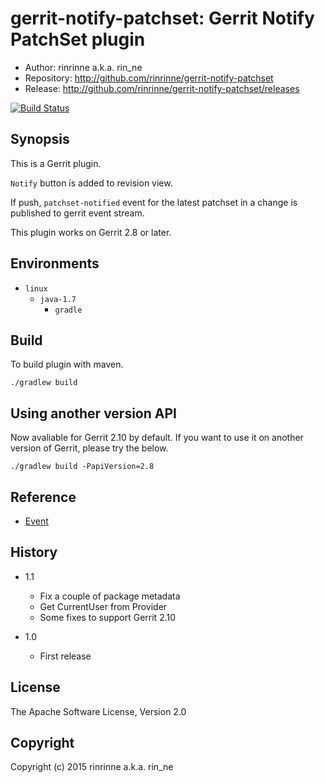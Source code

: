 gerrit-notify-patchset: Gerrit Notify PatchSet plugin
==================

* Author: rinrinne a.k.a. rin_ne
* Repository: http://github.com/rinrinne/gerrit-notify-patchset
* Release: http://github.com/rinrinne/gerrit-notify-patchset/releases

[![Build Status](https://travis-ci.org/rinrinne/gerrit-notify-patchset.png?branch=master)](https://travis-ci.org/rinrinne/gerrit-notify-patchset)

Synopsis
----------------------

This is a Gerrit plugin.

`Notify` button is added to revision view.

If push, `patchset-notified` event for the latest patchset in a change is published to gerrit event stream.

This plugin works on Gerrit 2.8 or later.

Environments
---------------------

* `linux`
  * `java-1.7`
    * `gradle`

Build
---------------------

To build plugin with maven.

    ./gradlew build

Using another version API
--------------------------

Now avaliable for Gerrit 2.10 by default. If you want to use it on another version of Gerrit, please try the below.

    ./gradlew build -PapiVersion=2.8

Reference
--------------------------

* [Event]

[Event]: https://github.com/rinrinne/gerrit-notify-patchset/blob/master/src/main/resources/Documentation/event.md


History
---------------------

* 1.1
  * Fix a couple of package metadata
  * Get CurrentUser from Provider
  * Some fixes to support Gerrit 2.10

* 1.0
  *  First release

License
---------------------

The Apache Software License, Version 2.0

Copyright
---------------------

Copyright (c) 2015 rinrinne a.k.a. rin_ne
